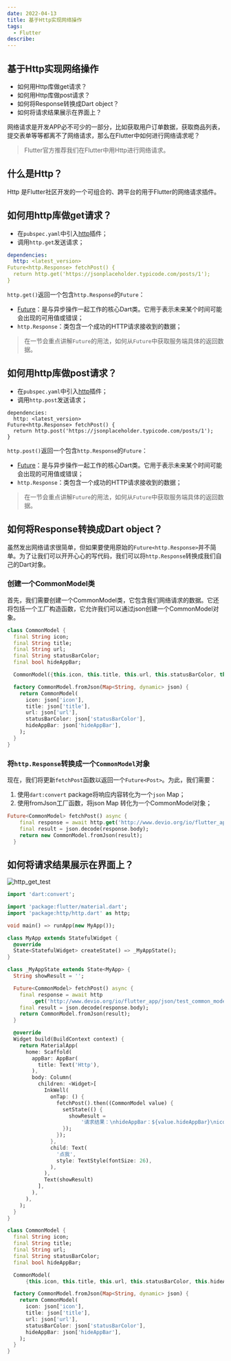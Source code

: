 ```yaml
---
date: 2022-04-13
title: 基于Http实现网络操作
tags:
  - Flutter
describe:
---
```




## 基于Http实现网络操作

- 如何用Http库做get请求？
- 如何用Http库做post请求？
- 如何将Response转换成Dart object？
- 如何将请求结果展示在界面上？

网络请求是开发APP必不可少的一部分，比如获取用户订单数据，获取商品列表，提交表单等等都离不了网络请求，那么在Flutter中如何进行网络请求呢？

> Flutter官方推荐我们在Flutter中用Http进行网络请求。

## 什么是Http？

Http 是Flutter社区开发的一个可组合的、跨平台的用于Flutter的网络请求插件。

## 如何用http库做get请求？

- 在`pubspec.yaml`中引入[http](https://pub.dartlang.org/packages/http)插件；
- 调用`http.get`发送请求；

```yaml
dependencies:
  http: <latest_version>
Future<http.Response> fetchPost() {
  return http.get('https://jsonplaceholder.typicode.com/posts/1');
}
```

`http.get()`返回一个包含`http.Response`的`Future`：

- [Future](https://docs.flutter.io/flutter/dart-async/Future-class.html)：是与异步操作一起工作的核心Dart类。它用于表示未来某个时间可能会出现的可用值或错误；
- `http.Response`：类包含一个成功的HTTP请求接收到的数据；

> 在一节会重点讲解`Future`的用法，如何从`Future`中获取服务端具体的返回数据。

## 如何用http库做post请求？

- 在`pubspec.yaml`中引入[http](https://pub.dartlang.org/packages/http)插件；
- 调用`http.post`发送请求；

```
dependencies:
  http: <latest_version>
Future<http.Response> fetchPost() {
  return http.post('https://jsonplaceholder.typicode.com/posts/1');
}
```

`http.post()`返回一个包含`http.Response`的`Future`：

- [Future](https://docs.flutter.io/flutter/dart-async/Future-class.html)：是与异步操作一起工作的核心Dart类。它用于表示未来某个时间可能会出现的可用值或错误；
- `http.Response`：类包含一个成功的HTTP请求接收到的数据；

> 在一节会重点讲解`Future`的用法，如何从`Future`中获取服务端具体的返回数据。

## 如何将Response转换成Dart object？

虽然发出网络请求很简单，但如果要使用原始的`Future<http.Response>`并不简单。为了让我们可以开开心心的写代码，我们可以将`http.Response`转换成我们自己的Dart对象。

### 创建一个CommonModel类

首先，我们需要创建一个CommonModel类，它包含我们网络请求的数据。它还将包括一个工厂构造函数，它允许我们可以通过json创建一个CommonModel对象。

```dart
class CommonModel {
  final String icon;
  final String title;
  final String url;
  final String statusBarColor;
  final bool hideAppBar;

  CommonModel({this.icon, this.title, this.url, this.statusBarColor, this.hideAppBar});

  factory CommonModel.fromJson(Map<String, dynamic> json) {
    return CommonModel(
      icon: json['icon'],
      title: json['title'],
      url: json['url'],
      statusBarColor: json['statusBarColor'],
      hideAppBar: json['hideAppBar'],
    );
  }
}
```

### 将`http.Response`转换成一个`CommonModel`对象

现在，我们将更新`fetchPost`函数以返回一个`Future<Post>`。为此，我们需要：

1. 使用`dart:convert` package将响应内容转化为一个`json` Map；
2. 使用fromJson工厂函数，将json Map 转化为一个CommonModel对象；

```dart
Future<CommonModel> fetchPost() async {
    final response = await http.get('http://www.devio.org/io/flutter_app/json/test_common_model.json');
    final result = json.decode(response.body);
    return new CommonModel.fromJson(result);
  }
```

## 如何将请求结果展示在界面上？

![http_get_test](https://oss.filway.cn/filway-blog/http_get_test.gif)

```dart
import 'dart:convert';

import 'package:flutter/material.dart';
import 'package:http/http.dart' as http;

void main() => runApp(new MyApp());

class MyApp extends StatefulWidget {
  @override
  State<StatefulWidget> createState() => _MyAppState();
}

class _MyAppState extends State<MyApp> {
  String showResult = '';

  Future<CommonModel> fetchPost() async {
    final response = await http
        .get('http://www.devio.org/io/flutter_app/json/test_common_model.json');
    final result = json.decode(response.body);
    return CommonModel.fromJson(result);
  }

  @override
  Widget build(BuildContext context) {
    return MaterialApp(
      home: Scaffold(
        appBar: AppBar(
          title: Text('Http'),
        ),
        body: Column(
          children: <Widget>[
            InkWell(
              onTap: () {
                fetchPost().then((CommonModel value) {
                  setState(() {
                    showResult =
                        '请求结果：\nhideAppBar：${value.hideAppBar}\nicon：${value.icon}';
                  });
                });
              },
              child: Text(
                '点我',
                style: TextStyle(fontSize: 26),
              ),
            ),
            Text(showResult)
          ],
        ),
      ),
    );
  }
}

class CommonModel {
  final String icon;
  final String title;
  final String url;
  final String statusBarColor;
  final bool hideAppBar;

  CommonModel(
      {this.icon, this.title, this.url, this.statusBarColor, this.hideAppBar});

  factory CommonModel.fromJson(Map<String, dynamic> json) {
    return CommonModel(
      icon: json['icon'],
      title: json['title'],
      url: json['url'],
      statusBarColor: json['statusBarColor'],
      hideAppBar: json['hideAppBar'],
    );
  }
}
```